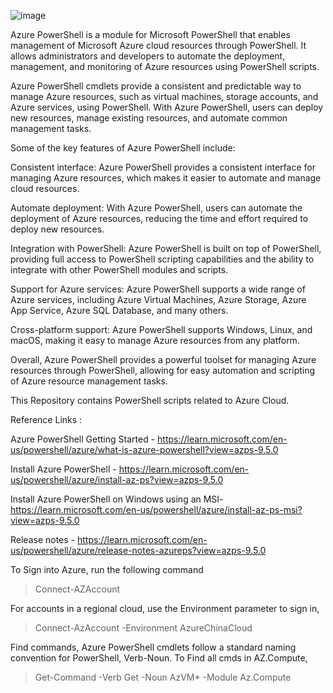 

![image](https://user-images.githubusercontent.com/62203157/226994135-c1516734-c2d9-4b76-9803-e857d174a662.png)

Azure PowerShell is a module for Microsoft PowerShell that enables management of Microsoft Azure cloud resources through PowerShell. It allows administrators and developers to automate the deployment, management, and monitoring of Azure resources using PowerShell scripts.

Azure PowerShell cmdlets provide a consistent and predictable way to manage Azure resources, such as virtual machines, storage accounts, and Azure services, using PowerShell. With Azure PowerShell, users can deploy new resources, manage existing resources, and automate common management tasks.

Some of the key features of Azure PowerShell include:

Consistent interface: Azure PowerShell provides a consistent interface for managing Azure resources, which makes it easier to automate and manage cloud resources.

Automate deployment: With Azure PowerShell, users can automate the deployment of Azure resources, reducing the time and effort required to deploy new resources.

Integration with PowerShell: Azure PowerShell is built on top of PowerShell, providing full access to PowerShell scripting capabilities and the ability to integrate with other PowerShell modules and scripts.

Support for Azure services: Azure PowerShell supports a wide range of Azure services, including Azure Virtual Machines, Azure Storage, Azure App Service, Azure SQL Database, and many others.

Cross-platform support: Azure PowerShell supports Windows, Linux, and macOS, making it easy to manage Azure resources from any platform.

Overall, Azure PowerShell provides a powerful toolset for managing Azure resources through PowerShell, allowing for easy automation and scripting of Azure resource management tasks.



This Repository contains PowerShell scripts related to Azure Cloud.

Reference Links :

Azure PowerShell Getting Started - https://learn.microsoft.com/en-us/powershell/azure/what-is-azure-powershell?view=azps-9.5.0

Install Azure PowerShell - https://learn.microsoft.com/en-us/powershell/azure/install-az-ps?view=azps-9.5.0

Install Azure PowerShell on Windows using an MSI- https://learn.microsoft.com/en-us/powershell/azure/install-az-ps-msi?view=azps-9.5.0

Release notes - https://learn.microsoft.com/en-us/powershell/azure/release-notes-azureps?view=azps-9.5.0


To Sign into Azure, run the following command

> Connect-AZAccount

For accounts in a regional cloud, use the Environment parameter to sign in,

> Connect-AzAccount -Environment AzureChinaCloud

Find commands, Azure PowerShell cmdlets follow a standard naming convention for PowerShell, Verb-Noun. To Find all cmds in AZ.Compute,

> Get-Command -Verb Get -Noun AzVM* -Module Az.Compute
